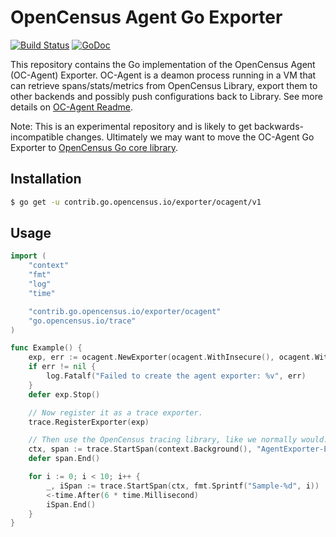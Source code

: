 # OpenCensus Agent Go Exporter

[![Build Status][travis-image]][travis-url] [![GoDoc][godoc-image]][godoc-url]


This repository contains the Go implementation of the OpenCensus Agent (OC-Agent) Exporter.
OC-Agent is a deamon process running in a VM that can retrieve spans/stats/metrics from
OpenCensus Library, export them to other backends and possibly push configurations back to
Library. See more details on [OC-Agent Readme][OCAgentReadme].

Note: This is an experimental repository and is likely to get backwards-incompatible changes.
Ultimately we may want to move the OC-Agent Go Exporter to [OpenCensus Go core library][OpenCensusGo].

## Installation

```bash
$ go get -u contrib.go.opencensus.io/exporter/ocagent/v1
```

## Usage

```go
import (
	"context"
	"fmt"
	"log"
	"time"

	"contrib.go.opencensus.io/exporter/ocagent"
	"go.opencensus.io/trace"
)

func Example() {
	exp, err := ocagent.NewExporter(ocagent.WithInsecure(), ocagent.WithServiceName("your-service-name"))
	if err != nil {
		log.Fatalf("Failed to create the agent exporter: %v", err)
	}
	defer exp.Stop()

	// Now register it as a trace exporter.
	trace.RegisterExporter(exp)

	// Then use the OpenCensus tracing library, like we normally would.
	ctx, span := trace.StartSpan(context.Background(), "AgentExporter-Example")
	defer span.End()

	for i := 0; i < 10; i++ {
		_, iSpan := trace.StartSpan(ctx, fmt.Sprintf("Sample-%d", i))
		<-time.After(6 * time.Millisecond)
		iSpan.End()
	}
}
```

[OCAgentReadme]: https://github.com/census-instrumentation/opencensus-proto/tree/master/opencensus/proto/agent#opencensus-agent-proto
[OpenCensusGo]: https://github.com/census-instrumentation/opencensus-go
[godoc-image]: https://godoc.org/contrib.go.opencensus.io/exporter/ocagent?status.svg
[godoc-url]: https://godoc.org/contrib.go.opencensus.io/exporter/ocagent
[travis-image]: https://travis-ci.org/census-ecosystem/opencensus-go-exporter-ocagent.svg?branch=master
[travis-url]: https://travis-ci.org/census-ecosystem/opencensus-go-exporter-ocagent


